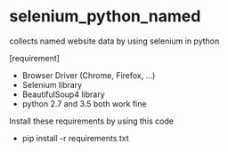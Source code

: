 # selenium_python_named
collects named website data by using selenium in python





[requirement]
- Browser Driver (Chrome, Firefox, ...)
- Selenium library
- BeautifulSoup4 library
- python 2.7 and 3.5 both work fine

Install these requirements by using this code

- pip install -r requirements.txt
